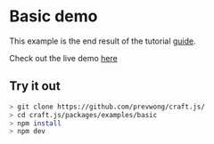 # Basic demo

This example is the end result of the tutorial [guide](https://craft.js.org/r/docs/guides/basic-tutorial).

Check out the live demo [here](https://craft.js.org/examples/basic/)

## Try it out

```bash
> git clone https://github.com/prevwong/craft.js/
> cd craft.js/packages/examples/basic
> npm install
> npm dev
```
